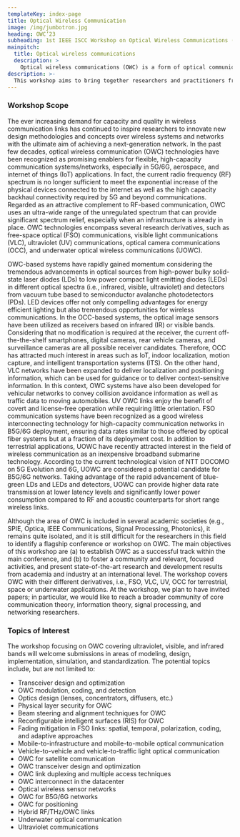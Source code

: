 ```yaml
---
templateKey: index-page
title: Optical Wireless Communication
image: /img/jumbotron.jpg
heading: OWC’23
subheading: 1st IEEE ISCC Workshop on Optical Wireless Communications (OWC’23)
mainpitch:
  title: Optical wireless communications
  description: >
    Optical wireless communications (OWC) is a form of optical communication in which unguided visible, infrared (IR), or ultraviolet (UV) light is used to carry a signal.
description: >-
  This workshop aims to bring together researchers and practitioners from academia and industry working in emerging LiFi, visible light communications (VLC) and underwater optical communications as well as the traditional wireless infrared communications (IRC) to present, share and discuss their latest research results.
---
```


### Workshop Scope

The ever increasing demand for capacity and quality in wireless communication links has continued to inspire researchers to innovate new design methodologies and concepts over wireless systems and networks with the ultimate aim of achieving a next-generation network. In the past few decades, optical wireless communication (OWC) technologies have been recognized as promising enablers for flexible, high-capacity communication systems/networks, especially in 5G/6G, aerospace, and internet of things (IoT) applications. In fact, the current radio frequency (RF) spectrum is no longer sufficient to meet the exponential increase of the physical devices connected to the internet as well as the high capacity backhaul connectivity required by 5G and beyond communications. Regarded as an attractive complement to RF-based communication, OWC uses an ultra-wide range of the unregulated spectrum that can provide significant spectrum relief, especially when an infrastructure is already in place. OWC technologies encompass several research derivatives, such as free-space optical (FSO) communications, visible light communications (VLC), ultraviolet (UV) communications, optical camera communications (OCC), and underwater optical wireless communications (UOWC).

OWC-based systems have rapidly gained momentum considering the tremendous advancements in optical sources from high-power bulky solid-state laser diodes (LDs) to low power compact light emitting diodes (LEDs) in different optical spectra (i.e., infrared, visible, ultraviolet) and detectors from vacuum tube based to semiconductor avalanche photodetectors (PDs). LED devices offer not only compelling advantages for energy efficient lighting but also tremendous opportunities for wireless communications. In the OCC-based systems, the optical image sensors have been utilized as receivers based on infrared (IR) or visible bands. Considering that no modification is required at the receiver, the current off-the-the-shelf smartphones, digital cameras, rear vehicle cameras, and surveillance cameras are all possible receiver candidates. Therefore, OCC has attracted much interest in areas such as IoT, indoor localization, motion capture, and intelligent transportation systems (ITS). On the other hand, VLC networks have been expanded to deliver localization and positioning information, which can be used for guidance or to deliver context-sensitive information. In this context, OWC systems have also been developed for vehicular networks to convey collision avoidance information as well as traffic data to moving automobiles. UV OWC links enjoy the benefit of covert and license-free operation while requiring little orientation. FSO communication systems have been recognized as a good wireless interconnecting technology for high-capacity communication networks in B5G/6G deployment, ensuring data rates similar to those offered by optical fiber systems but at a fraction of its deployment cost.
In addition to terrestrial applications, UOWC have recently attracted interest in the field of wireless communication as an inexpensive broadband submarine technology. According to the current technological vision of NTT DOCOMO on 5G Evolution and 6G, UOWC are considered a potential candidate for B5G/6G networks. Taking advantage of the rapid advancement of blue-green LDs and LEDs and detectors, UOWC can provide higher data rate transmission at lower latency levels and significantly lower power consumption compared to RF and acoustic counterparts for short range wireless links.

Although the area of OWC is included in several academic societies (e.g., SPIE, Optica, IEEE Communications, Signal Processing, Photonics), it remains quite isolated, and it is still difficult for the researchers in this field to identify a flagship conference or workshop on OWC. The main objectives of this workshop are (a) to establish OWC as a successful track within the main conference, and (b) to foster a community and relevant, focused activities, and present state-of-the-art research and development results from academia and industry at an international level. The workshop covers OWC with their different derivatives, i.e., FSO, VLC, UV, OCC for terrestrial, space or underwater applications. At the workshop, we plan to have invited papers; in particular, we would like to reach a broader community of core communication theory, information theory, signal processing, and networking researchers.

### Topics of Interest

The workshop focusing on OWC covering ultraviolet, visible, and infrared bands will welcome submissions in areas of modeling, design, implementation, simulation, and standardization. The potential topics include, but are not limited to:

- Transceiver design and optimization
- OWC modulation, coding, and detection
- Optics design (lenses, concentrators, diffusers, etc.)
- Physical layer security for OWC
- Beam steering and alignment techniques for OWC
- Reconfigurable intelligent surfaces (RIS) for OWC
- Fading mitigation in FSO links: spatial, temporal, polarization, coding, and adaptive       approaches
- Mobile-to-infrastructure and mobile-to-mobile optical communication
- Vehicle-to-vehicle and vehicle-to-traffic light optical communication
- OWC for satellite communication
- OWC transceiver design and optimization
- OWC link duplexing and multiple access techniques
- OWC interconnect in the datacenter
- Optical wireless sensor networks
- OWC for B5G/6G networks
- OWC for positioning
- Hybrid RF/THz/OWC links
- Underwater optical communication
- Ultraviolet communications
